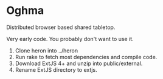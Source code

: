 Oghma
=====

Distributed browser based shared tabletop.

Very early code.  You probably don't want to use it.

1. Clone heron into ../heron
2. Run rake to fetch most dependencies and compile code.
3. Download ExtJS 4+ and unzip into public/external.
4. Rename ExtJS directory to extjs.